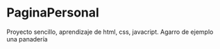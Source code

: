# PaginaPersonal
Proyecto sencillo, aprendizaje de html, css, javacript.
Agarro de ejemplo una panadería
